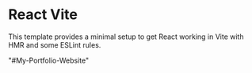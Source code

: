 # React  Vite

This template provides a minimal setup to get React working in Vite with HMR and some ESLint rules.

"#My-Portfolio-Website"
